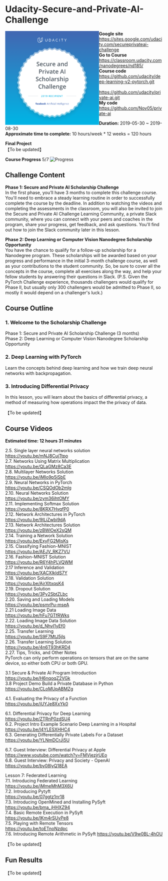 ﻿# Udacity-Secure-and-Private-AI-Challenge

<img align="left" width="300" height="300" src="https://github.com/Nov05/Udacity-Secure-and-Private-AI-Challenge/blob/master/pictures/spaic-scholarship-badge.png?raw=true">  

**Google site** https://sites.google.com/udacity.com/secureprivateai-challenge  
**Go to Course** https://classroom.udacity.com/nanodegrees/nd185/  
**Course code** https://github.com/udacity/deep-learning-v2-pytorch.git  
&ensp;&ensp;&ensp;&ensp;&ensp;&ensp;&ensp;&ensp;&ensp;&ensp;&ensp;&ensp;https://github.com/udacity/private-ai.git  
**My code**  https://github.com/Nov05/private-ai   

**Duration:** 2019-05-30 ~ 2019-08-30  
**Approximate time to complete:** 10 hours/week * 12 weeks = 120 hours  

**Final Project**  
【To be updated】  

**Course Progress** 5/7 ![Progress](http://progressed.io/bar/70)    

## Challenge Content

**Phase 1: Secure and Private AI Scholarship Challenge**  
In the first phase, you’ll have 3 months to complete this challenge course. You'll need to embrace a steady learning routine in order to successfully complete the course by the deadline. In addition to watching the videos and completing the assessments in the classroom, you will also be invited to join the Secure and Private AI Challenge Learning Community, a private Slack community, where you can connect with your peers and coaches in the program, share your progress, get feedback, and ask questions. You'll find out how to join the Slack community later in this lesson.

**Phase 2: Deep Learning or Computer Vision Nanodegree Scholarship Opportunity**  
You have the chance to qualify for a follow-up scholarship for a Nanodegree program. These scholarships will be awarded based on your progress and performance in the initial 3-month challenge course, as well as your contributions to the student community. So, be sure to cover all the concepts in the course, complete all exercises along the way, and help your fellow students by answering their questions in Slack. (P.S. Given the PyTorch Challenge experience, thousands challengers would qualify for Phase II, but usually only 300 challengers would be admitted to Phase II, so mostly it would depend on a challenger's luck.)

## Course Outline  

### 1. Welcome to the Scholarship Challenge  
Phase 1: Secure and Private AI Scholarship Challenge (3 months)  
Phase 2: Deep Learning or Computer Vision Nanodegree Scholarship Opportunity  

### 2. Deep Learning with PyTorch    
Learn the concepts behind deep learning and how we train deep neural networks with backpropagation.  

### 3. Introducing Differential Privacy  
In this lesson, you will learn about the basics of differential privacy, a method of measuring how operations impact the the privacy of data.

【To be updated】  

## Course Videos  
**Estimated time: 12 hours 31 minutes**  

2.5. Single layer neural networks solution  
https://youtu.be/mNJ8CujTtpo  
2.7. Networks Using Matrix Multiplication  
https://youtu.be/QLaGMz8Ca3E  
2.8. Multilayer Networks Solution  
https://youtu.be/iMIo9p5iSbE  
2.9. Neural Networks in PyTorch  
https://youtu.be/CSQOdOb2mlg  
2.10. Neural Networks Solution  
https://youtu.be/zym36ihtOMY  
2.11. Implementing Softmax Solution  
https://youtu.be/8KRX7HvqfP0  
2.12. Network Architectures in PyTorch  
https://youtu.be/9ILiZwbi9dA  
2.13. Network Architectures Solution  
https://youtu.be/zBWlOeX2sQM  
2.14. Training a Network Solution  
https://youtu.be/ExyFG2MjsKs  
2.15. Classifying Fashion-MNIST  
https://youtu.be/AEJV_RKZ7VU  
2.16. Fashion-MNIST Solution  
https://youtu.be/R6Y4hPLVQWM  
2.17 Inference and Validation  
https://youtu.be/XACXlkIdS7Y  
2.18. Validation Solution  
https://youtu.be/AjrXltxqsK4  
2.19. Dropout Solution  
https://youtu.be/3Py2SbtZLbc  
2.20. Saving and Loading Models  
https://youtu.be/psmrPu-mseA  
2.21 Loading Image Data  
https://youtu.be/hFu7GTfRWks  
2.22. Loading Image Data Solution  
https://youtu.be/d_NhvI1yEf0  
2.25. Transfer Learning  
https://youtu.be/S9F7MtJ5jls  
2.26. Transfer Learning Solution  
https://youtu.be/4n6T93hKRD4  
2.27. Tips, Tricks, and Other Notes  
PyTorch can only perform operations on tensors that are on the same device, so either both CPU or both GPU. 

3.1 Secure & Private AI Program Introduction  
https://youtu.be/H6nqoqZ2VGk  
3.8 Project Demo Build a Private Database in Python  
https://youtu.be/CLoMUpABMZg  

4.1. Evaluating the Privacy of a Function  
https://youtu.be/iUYJe8XxYk0  

6.1. Differential Privacy for Deep Learning  
https://youtu.be/ZTRnP0zdSU4  
6.2. Project Intro Example Scenario Deep Learning in a Hospital  
https://youtu.be/l4YLESXHHC4  
6.3. Generating Differentially Private Labels For a Dataset  
https://youtu.be/YLNmDCrJi5U  

6.7. Guest Interview: Differential Privacy at Apple  
https://www.youtube.com/watch?v=FMVjezjrUEo  
6.8. Guest Interview: Privacy and Society - OpenAI   
https://youtu.be/by08lyQ18EA  

Lesson 7: Federated Learning    
7.1. Introducing Federated Learning   
https://youtu.be/iMmeMhM3X6U   
7.2. Introducing Pytyft   
https://youtu.be/07ggtz1nr18  
7.3. Introducing OpenMined and Installing PySyft   
https://youtu.be/bma_jHHXZ94   
7.4. Basic Remote Execution in PySyft   
https://youtu.be/lKm4rSUvPe8     
7.5. Playing with Remote Tensors   
https://youtu.be/toETnoNzdpc   
7.6. Introducing Remote Arithmetic in PySyft
https://youtu.be/V9w0BL-4hOU    






【To be updated】  

## Fun Results  

【To be updated】  
